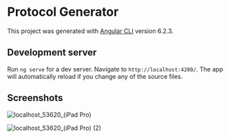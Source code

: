 # Protocol Generator

This project was generated with [Angular CLI](https://github.com/angular/angular-cli) version 6.2.3.

## Development server

Run `ng serve` for a dev server. Navigate to `http://localhost:4200/`. The app will automatically reload if you change any of the source files.

## Screenshots

![localhost_53620_(iPad Pro)](https://github.com/mpgxvii/radar-protocol-generator/assets/16977973/bdd56a79-b793-4700-8888-d14b7687bbc2)

 ![localhost_53620_(iPad Pro) (2)](https://github.com/mpgxvii/radar-protocol-generator/assets/16977973/ca00f8f3-9096-49f1-9ef8-315bebfb9fde)
